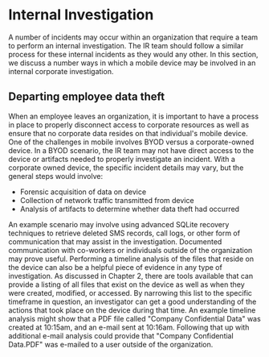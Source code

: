 # Internal Investigation
A number of incidents may occur within an organization that require a team to perform an internal investigation. The IR team should follow a similar process for these internal incidents as they would any other. In this section, we discuss a number ways in which a mobile device may be involved in an internal corporate investigation.

## Departing employee data theft
When an employee leaves an organization, it is important to have a process in place to properly disconnect access to corporate resources as well as ensure that no corporate data resides on that individual's mobile device. One of the challenges in mobile involves BYOD versus a corporate-owned device. In a BYOD scenario, the IR team may not have direct access to the device or artifacts needed to properly investigate an incident. With a corporate owned device, the specific incident details may vary, but the general steps would involve:

* Forensic acquisition of data on device
* Collection of network traffic transmitted from device
* Analysis of artifacts to determine whether data theft had occurred

An example scenario may involve using advanced SQLite recovery techniques to retrieve deleted SMS records, call logs, or other form of communication that may assist in the investigation. Documented communication with co-workers or individuals outside of the organization may prove useful. Performing a timeline analysis of the files that reside on the device can also be a helpful piece of evidence in any type of investigation. As discussed in Chapter 2, there are tools available that can provide a listing of all files that exist on the device as well as when they were created, modified, or accessed. By narrowing this list to the specific timeframe in question, an investigator can get a good understanding of the actions that took place on the device during that time. An example timeline analysis might show that a PDF file called "Company Confidential Data" was created at 10:15am, and an e-mail sent at 10:16am. Following that up with additional e-mail analysis could provide that "Company Confidential Data.PDF" was e-mailed to a user outside of the organization.



